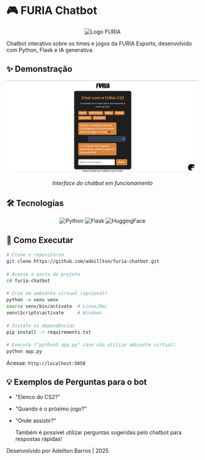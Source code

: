 
# 🎮 FURIA Chatbot

<div align="center">
  <img src="https://furiagg.fbitsstatic.net/sf/img/logo-furia.svg?theme=main&amp;v=202503171541" alt="Logo FURIA" width="200">
</div>

Chatbot interativo sobre os times e jogos da FURIA Esports, desenvolvido com Python, Flask e IA generativa.

## ✨ Demonstração
<div align="center">
  <img src="static/img/Demo.png" alt="Tela do Chatbot" width="600">
  <p><em>Interface do chatbot em funcionamento</em></p>
</div>

## 🛠️ Tecnologias
<div align="center">
  <img src="https://img.shields.io/badge/Python-3.9+-blue?logo=python" alt="Python">
  <img src="https://img.shields.io/badge/Flask-3.0-lightgrey?logo=flask" alt="Flask">
  <img src="https://img.shields.io/badge/TinyLlama-1.1B-yellow?logo=huggingface" alt="HuggingFace">
</div>

## 🚀 Como Executar
```bash
# Clone o repositório
git clone https://github.com/adeillton/furia-chatbot.git

# Acesse a pasta do projeto
cd furia-chatbot

# Crie um ambiente virtual (opcional)
python -m venv venv
source venv/bin/activate  # Linux/Mac
venv\Scripts\activate     # Windows

# Instale as dependências
pip install -r requirements.txt

# Execute ("python3 app.py" caso não utilize ambiente virtual)
python app.py 
```
Acesse: `http://localhost:5050`

## 💡 Exemplos de Perguntas para o bot
- "Elenco do CS2?"  
- "Quando é o próximo jogo?"  
- "Onde assistir?"  

   Também é possível utilizar perguntas sugeridas pelo chatbot para respostas rápidas!

Desenvolvido por Adeilton Barros | 2025  

